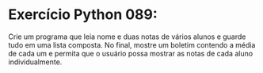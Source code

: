 # Exercício Python 089: 
Crie um programa que leia nome e duas notas de vários alunos e guarde tudo em uma lista composta. No final, mostre um boletim 
contendo a média de cada um e permita que o usuário possa mostrar as notas de cada aluno individualmente.
